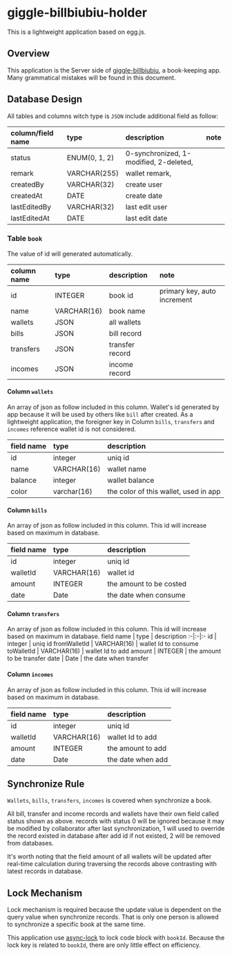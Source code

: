 # giggle-billbiubiu-holder

This is a lightweight application based on egg.js.

## Overview

This application is the Server side of [giggle-billbiubiu](https://github.com/Eriasuitor/giggle-billbiubiu), a book-keeping app. Many grammatical mistakes will be found in this document.

## Database Design

All tables and columns witch type is `JSON` include additional field as follow:

column/field name | type | description | note
:-|:-|:-|:-
status | ENUM(0, 1, 2) | 0-synchronized, 1-modified, 2-deleted,
remark | VARCHAR(255) | wallet remark,
createdBy | VARCHAR(32) | create user
createdAt | DATE | create date
lastEditedBy | VARCHAR(32) | last edit user
lastEditedAt | DATE | last edit date

### Table `book`

The value of id will generated automatically.

column name | type | description | note
:-|:-|:-|:-
id | INTEGER | book id | primary key, auto increment
name | VARCHAR(16) | book name
wallets | JSON | all wallets
bills | JSON | bill record
transfers | JSON | transfer record
incomes | JSON | income record

#### Column `wallets`

An array of json as follow included in this column. Wallet's id generated by app because it will be used by others like `bill` after created. As a lightweight application, the foreigner key in Column `bills`, `transfers` and `incomes` reference wallet id is not considered.

field name | type | description
:-|:-|:-
id | integer | uniq id
name | VARCHAR(16) | wallet name
balance | integer | wallet balance
color | varchar(16) | the color of this wallet, used in app

#### Column `bills`

An array of json as follow included in this column. This id will increase based on maximum in database.

field name | type | description
:-|:-|:-
id | integer | uniq id
walletId | VARCHAR(16) | wallet id
amount | INTEGER | the amount to be costed
date | Date | the date when consume

#### Column `transfers`

An array of json as follow included in this column. This id will increase based on maximum in database.
field name | type | description
:-|:-|:-
id | integer | uniq id
fromWalletId | VARCHAR(16) | wallet Id to consume
toWalletId | VARCHAR(16) | wallet Id to add
amount | INTEGER | the amount to be transfer
date | Date | the date when transfer

#### Column `incomes`

An array of json as follow included in this column. This id will increase based on maximum in database.

field name | type | description
:-|:-|:-
id | integer | uniq id
walletId | VARCHAR(16) | wallet Id to add
amount | INTEGER | the amount to add
date | Date | the date when add

## Synchronize Rule

`Wallets`, `bills`, `transfers`, `incomes` is covered when synchronize a book. 

All bill, transfer and income records and wallets have their own field called status shown as above. records with status 0 will be ignored because it may be modified by collaborator after last synchronization, 1 will used to override the record existed in database after add id if not existed, 2 will be removed from databases.

It's worth noting that the field amount of all wallets will be updated after real-time calculation during traversing the records above contrasting with latest records in database. 

## Lock Mechanism

Lock mechanism is required because the update value is dependent on the query value when synchronize records. That is only one person is allowed to synchronize a specific book at the same time.

This application use [async-lock](https://www.npmjs.com/package/async-lock) to lock code block with `bookId`. Because the lock key is related to `bookId`, there are only little effect on efficiency. 